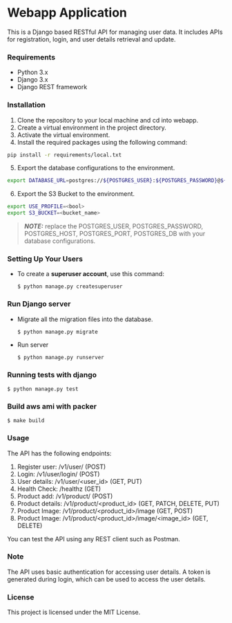 # Webapp Application

This is a Django based RESTful API for managing user data. It includes APIs for registration, login, and user details retrieval and update.


### Requirements
- Python 3.x
- Django 3.x
- Django REST framework

### Installation
1. Clone the repository to your local machine and cd into webapp.
2. Create a virtual environment in the project directory.
3. Activate the virtual environment.
4. Install the required packages using the following command:
```bash
pip install -r requirements/local.txt
```
5. Export the database configurations to the environment. 
```bash
export DATABASE_URL=postgres://${POSTGRES_USER}:${POSTGRES_PASSWORD}@${POSTGRES_HOST}:${POSTGRES_PORT}/${POSTGRES_DB}
```
6. Export the S3 Bucket to the environment.
```bash
export USE_PROFILE=<bool>
export S3_BUCKET=<bucket_name>
```
> **_NOTE:_**  replace the POSTGRES_USER, POSTGRES_PASSWORD, POSTGRES_HOST, POSTGRES_PORT, POSTGRES_DB with your database configurations.

### Setting Up Your Users

- To create a **superuser account**, use this command:

      $ python manage.py createsuperuser

### Run Django server
- Migrate all the migration files into the database.

      $ python manage.py migrate
- Run server

      $ python manage.py runserver

### Running tests with django

    $ python manage.py test

### Build aws ami with packer

    $ make build

### Usage
The API has the following endpoints:

1. Register user: /v1/user/ (POST)
2. Login: /v1/user/login/ (POST)
3. User details: /v1/user/<user_id> (GET, PUT)
4. Health Check: /healthz (GET)
5. Product add: /v1/product/ (POST)
6. Product details: /v1/product/<product_id> (GET, PATCH, DELETE, PUT)
7. Product Image: /v1/product/<product_id>/image (GET, POST)
8. Product Image: /v1/product/<product_id>/image/<image_id> (GET, DELETE)

You can test the API using any REST client such as Postman.

### Note
The API uses basic authentication for accessing user details. A token is generated during login, which can be used to access the user details.

### License
This project is licensed under the MIT License.
